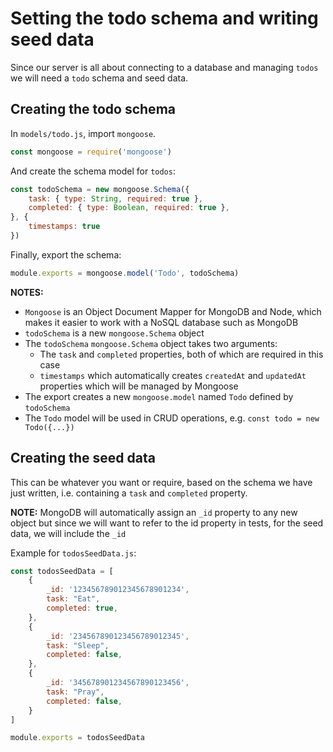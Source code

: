 # Setting the todo schema and writing seed data

Since our server is all about connecting to a database and managing `todos` we will need a `todo` schema and seed data.

## Creating the todo schema

In `models/todo.js`, import `mongoose`.

```javascript
const mongoose = require('mongoose')
```

And create the schema model for `todos`:

```javascript
const todoSchema = new mongoose.Schema({
    task: { type: String, required: true },
    completed: { type: Boolean, required: true },
}, {
    timestamps: true
})
```

Finally, export the schema:
```javascript
module.exports = mongoose.model('Todo', todoSchema)
```

**NOTES:**
- `Mongoose` is an Object Document Mapper for MongoDB and Node, which makes it easier to work with a NoSQL database such as MongoDB
- `todoSchema` is a new `mongoose.Schema` object
- The `todoSchema` `mongoose.Schema` object takes two arguments:
  - The `task` and `completed` properties, both of which are required in this case
  - `timestamps` which automatically creates `createdAt` and `updatedAt` properties which will be managed by Mongoose
- The export creates a new `mongoose.model` named `Todo` defined by `todoSchema`
- The `Todo` model will be used in CRUD operations, e.g. `const todo = new Todo({...})`

## Creating the seed data

This can be whatever you want or require, based on the schema we have just written, i.e. containing a `task` and `completed` property.

**NOTE:** MongoDB will automatically assign an `_id` property to any new object but since we will want to refer to the id property in tests, for the seed data, we will include the `_id`

Example for `todosSeedData.js`:

```javascript
const todosSeedData = [
    {
        _id: '123456789012345678901234',
        task: "Eat",
        completed: true,
    },
    {
        _id: '234567890123456789012345',
        task: "Sleep",
        completed: false,
    },
    {
        _id: '345678901234567890123456',
        task: "Pray",
        completed: false,
    }
]

module.exports = todosSeedData
```
